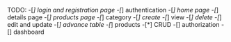 TODO: 
  -[*] login and registration page
  -[*] authentication
  -[*] home page
  -[*] details page
  -[*] products page
  -[*] category
      -[*] create
      -[*] view
      -[*] delete
      -[*] edit and update
      -[*] advance table
  -[*] products
      -[*] CRUD
  -[] authorization
  -[] dashboard